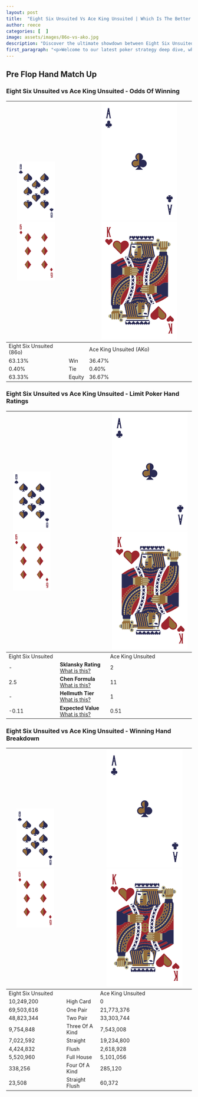 ```yaml
---
layout: post
title:  "Eight Six Unsuited Vs Ace King Unsuited | Which Is The Better Hand In Poker? A Complete Guide"
author: reece
categories: [  ]
image: assets/images/86o-vs-ako.jpg
description: "Discover the ultimate showdown between Eight Six Unsuited and Ace King Unsuited in poker! Uncover the odds, strategies, and scenarios where one hand triumphs over the other. Get ready to up your poker game with this thrilling analysis."
first_paragraph: "<p>Welcome to our latest poker strategy deep dive, where we're pitting two distinct hands against each other in a high-stakes showdown: Eight Six Unsuited vs Ace King Unsuited.</p><p>In the dynamic world of poker, every decision counts, and knowing which hand holds the upper hand is key to your success at the table.</p><p>In this article, we'll dissect these two hands, explore the scenarios where one dominates the other, and equip you with the knowledge to make strategic choices that can tip the odds in your favor.</p><p>Get ready to unravel the intriguing dynamics of these poker hands and elevate your game to new heights.</p>"
---
```




[comment]: # (sp0)

## Pre Flop Hand Match Up

<div class="table hand-ratings" markdown="1"> 



### Eight Six Unsuited vs Ace King Unsuited - Odds Of Winning


    
| ![image info](assets/images/hand1/8.png) ![image info](assets/images/hand1/6o.png) |  | ![image info](assets/images/hand2/A.png) ![image info](assets/images/hand2/Ko.png) |
| -------- | -------- | -------- |
| Eight Six Unsuited (86o) |  | Ace King Unsuited (AKo) |
| 63.13% | Win | 36.47% |
| 0.40% | Tie | 0.40% |
| 63.33% | Equity | 36.67% |




[comment]: # (sp1)



### Eight Six Unsuited vs Ace King Unsuited - Limit Poker Hand Ratings


    
| ![image info](assets/images/hand1/8.png) ![image info](assets/images/hand1/6o.png) |  | ![image info](assets/images/hand2/A.png) ![image info](assets/images/hand2/Ko.png) |
| -------- | -------- | -------- |
| Eight Six Unsuited |  | Ace King Unsuited |
| - | **Sklansky Rating** [What is this?](/sklansky-rating-explained) | 2 |
| 2.5 | **Chen Formula** [What is this?](/chen-formula-explained) | 11 |
| - | **Hellmuth Tier** [What is this?](/Hellmuth-tier-explained) | 1 |
| -0.11 | **Expected Value** [What is this?](/expected-value-explained) | 0.51 |




[comment]: # (sp2)



### Eight Six Unsuited vs Ace King Unsuited - Winning Hand Breakdown


    
| ![image info](assets/images/hand1/8.png) ![image info](assets/images/hand1/6o.png) |  | ![image info](assets/images/hand2/A.png) ![image info](assets/images/hand2/Ko.png) |
| -------- | -------- | -------- |
| Eight Six Unsuited |  | Ace King Unsuited |
| 10,249,200 | High Card | 0 |
| 69,503,616 | One Pair | 21,773,376 |
| 48,823,344 | Two Pair | 33,303,744 |
| 9,754,848 | Three Of A Kind | 7,543,008 |
| 7,022,592 | Straight | 19,234,800 |
| 4,424,832 | Flush | 2,618,928 |
| 5,520,960 | Full House | 5,101,056 |
| 338,256 | Four Of A Kind | 285,120 |
| 23,508 | Straight Flush | 60,372 |




[comment]: # (sp3)



</div>

[comment]: # (sp4)



[comment]: # (sp5)

